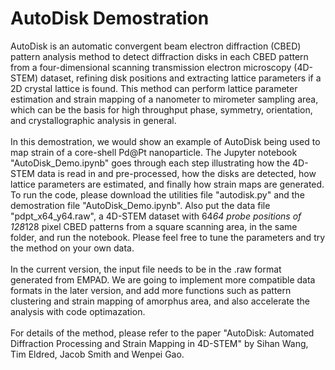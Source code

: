 # AutoDisk Demostration

AutoDisk is an automatic convergent beam electron diffraction (CBED) pattern analysis method to detect diffraction disks in each CBED pattern from a four-dimensional scanning transmission electron microscopy (4D-STEM) dataset, refining disk positions and extracting lattice parameters if a 2D crystal lattice is found. This method can perform lattice parameter estimation and strain mapping of a nanometer to mirometer sampling area, which can be the basis for high throughput phase, symmetry, orientation, and crystallographic analysis in general.<br><br>
In this demostration, we would show an example of AutoDisk being used to map strain of a core-shell Pd@Pt nanoparticle. The Jupyter notebook "AutoDisk_Demo.ipynb" goes through each step illustrating how the 4D-STEM data is read in and pre-processed, how the disks are detected, how lattice parameters are estimated, and finally how strain maps are generated. To run the code, please download the utilities file "autodisk.py" and the demostration file "AutoDisk_Demo.ipynb". Also put the data file "pdpt_x64_y64.raw", a 4D-STEM dataset with 64*64 probe positions of 128*128 pixel CBED patterns from a square scanning area, in the same folder, and run the notebook. Please feel free to tune the parameters and try the method on your own data. <br><br>
In the current version, the input file needs to be in the .raw format generated from EMPAD. We are going to implement more compatible data formats in the later version, and add more functions such as pattern clustering and strain mapping of amorphus area, and also accelerate the analysis with code optimazation.<br><br>
For details of the method, please refer to the paper "AutoDisk: Automated Diffraction Processing and Strain Mapping in 4D-STEM" by Sihan Wang, Tim Eldred, Jacob Smith and Wenpei Gao.
